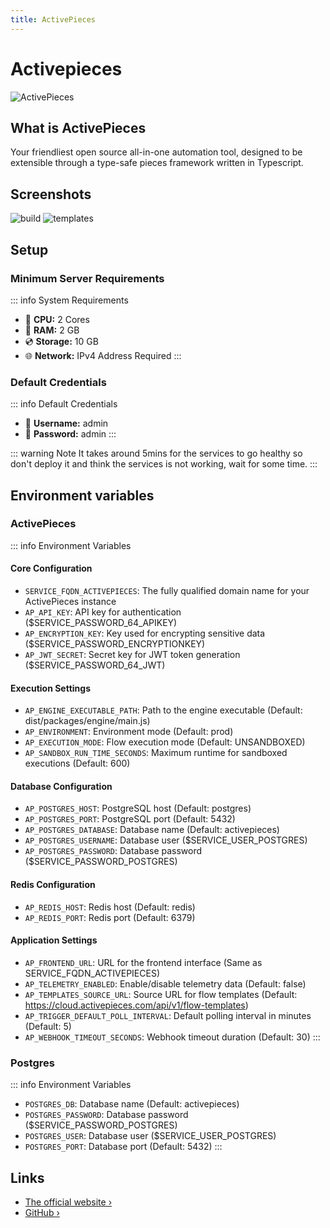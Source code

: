 ```yaml
---
title: ActivePieces
---
```


# Activepieces

![ActivePieces](/images/services/activepieces0.png)

## What is ActivePieces

Your friendliest open source all-in-one automation tool, designed to be extensible through a type-safe pieces framework written in Typescript.

## Screenshots

![build](/images/services/activepieces1.gif)
![templates](/images/services/activepieces2.gif)


## Setup

### Minimum Server Requirements

::: info System Requirements
- 🔲 **CPU:** 2 Cores
- 💾 **RAM:** 2 GB
- 💿 **Storage:** 10 GB
- 🌐 **Network:** IPv4 Address Required
:::

### Default Credentials

::: info Default Credentials
- 👤 **Username:** admin
- 🔑 **Password:** admin
:::

::: warning Note
It takes around 5mins for the services to go healthy so don't deploy it and think the services is not working, wait for some time.
:::

## Environment variables
### ActivePieces
::: info Environment Variables
#### Core Configuration
- `SERVICE_FQDN_ACTIVEPIECES`: The fully qualified domain name for your ActivePieces instance
- `AP_API_KEY`: API key for authentication ($SERVICE_PASSWORD_64_APIKEY)
- `AP_ENCRYPTION_KEY`: Key used for encrypting sensitive data ($SERVICE_PASSWORD_ENCRYPTIONKEY)
- `AP_JWT_SECRET`: Secret key for JWT token generation ($SERVICE_PASSWORD_64_JWT)

#### Execution Settings
- `AP_ENGINE_EXECUTABLE_PATH`: Path to the engine executable (Default: dist/packages/engine/main.js)
- `AP_ENVIRONMENT`: Environment mode (Default: prod)
- `AP_EXECUTION_MODE`: Flow execution mode (Default: UNSANDBOXED)
- `AP_SANDBOX_RUN_TIME_SECONDS`: Maximum runtime for sandboxed executions (Default: 600)

#### Database Configuration
- `AP_POSTGRES_HOST`: PostgreSQL host (Default: postgres)
- `AP_POSTGRES_PORT`: PostgreSQL port (Default: 5432)
- `AP_POSTGRES_DATABASE`: Database name (Default: activepieces)
- `AP_POSTGRES_USERNAME`: Database user ($SERVICE_USER_POSTGRES)
- `AP_POSTGRES_PASSWORD`: Database password ($SERVICE_PASSWORD_POSTGRES)

#### Redis Configuration
- `AP_REDIS_HOST`: Redis host (Default: redis)
- `AP_REDIS_PORT`: Redis port (Default: 6379)

#### Application Settings
- `AP_FRONTEND_URL`: URL for the frontend interface (Same as SERVICE_FQDN_ACTIVEPIECES)
- `AP_TELEMETRY_ENABLED`: Enable/disable telemetry data (Default: false)
- `AP_TEMPLATES_SOURCE_URL`: Source URL for flow templates (Default: https://cloud.activepieces.com/api/v1/flow-templates)
- `AP_TRIGGER_DEFAULT_POLL_INTERVAL`: Default polling interval in minutes (Default: 5)
- `AP_WEBHOOK_TIMEOUT_SECONDS`: Webhook timeout duration (Default: 30)
:::
### Postgres
::: info Environment Variables
- `POSTGRES_DB`: Database name (Default: activepieces)
- `POSTGRES_PASSWORD`: Database password ($SERVICE_PASSWORD_POSTGRES)
- `POSTGRES_USER`: Database user ($SERVICE_USER_POSTGRES)
- `POSTGRES_PORT`: Database port (Default: 5432)
:::

## Links

- [The official website ›](https://www.activepieces.com?utm_source=coolify.io)
- [GitHub ›](https://github.com/activepieces/activepieces?utm_source=coolify.io)